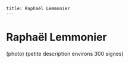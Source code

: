     title: Raphaël Lemmonier
	---

# Raphaël Lemmonier
(photo)
(petite description environs 300 signes) 